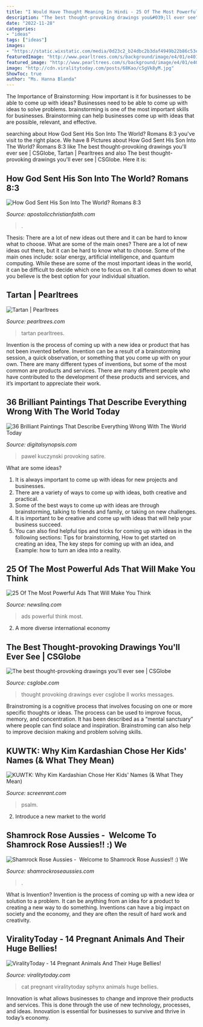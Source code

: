 ```yaml
---
title: "I Would Have Thought Meaning In Hindi - 25 Of The Most Powerful Ads That Will Make You Think"
description: "The best thought-provoking drawings you&#039;ll ever see"
date: "2022-11-28"
categories:
- "ideas"
tags: ["ideas"]
images:
- "https://static.wixstatic.com/media/0d23c2_b24dbc2b3daf4949b22b86c53e4fb140~mv2.jpg/v1/fit/w_2500,h_1330,al_c/0d23c2_b24dbc2b3daf4949b22b86c53e4fb140~mv2.jpg"
featuredImage: "http://www.pearltrees.com/s/background/image/e4/01/e4010ba47dace4227dd6a8fadb448bf9.jpg"
featured_image: "http://www.pearltrees.com/s/background/image/e4/01/e4010ba47dace4227dd6a8fadb448bf9.jpg"
image: "http://cdn.viralitytoday.com/posts/68Kao/cSgVk8yM.jpg"
ShowToc: true
author: "Ms. Hanna Blanda"
---
```



The Importance of Brainstorming: How important is it for businesses to be able to come up with ideas?
Businesses need to be able to come up with ideas to solve problems. brainstorming is one of the most important skills for businesses. Brainstorming can help businesses come up with ideas that are possible, relevant, and effective.

	

		
searching about How God Sent His Son Into The World? Romans 8:3 you've visit to the right place. We have 8 Pictures about How God Sent His Son Into The World? Romans 8:3 like The best thought-provoking drawings you&#039;ll ever see | CSGlobe, Tartan | Pearltrees and also The best thought-provoking drawings you&#039;ll ever see | CSGlobe. Here it is:
		
    
## How God Sent His Son Into The World? Romans 8:3

<img loading=lazy src="https://static.wixstatic.com/media/0d23c2_b24dbc2b3daf4949b22b86c53e4fb140~mv2.jpg/v1/fit/w_2500,h_1330,al_c/0d23c2_b24dbc2b3daf4949b22b86c53e4fb140~mv2.jpg" onerror="this.onerror=null;this.src='https://tse2.mm.bing.net/th?id=OIP.8oM7eSC2ZRHkSjkTTCcaEQHaEK&amp;pid=15.1';" alt="How God Sent His Son Into The World? Romans 8:3">

_Source: apostolicchristianfaith.com_

>. 

	

Thesis: There are a lot of new ideas out there and it can be hard to know what to choose. What are some of the main ones?
There are a lot of new ideas out there, but it can be hard to know what to choose. Some of the main ones include: solar energy, artificial intelligence, and quantum computing. While these are some of the most important ideas in the world, it can be difficult to decide which one to focus on. It all comes down to what you believe is the best option for your individual situation.

    
## Tartan | Pearltrees

<img loading=lazy src="http://www.pearltrees.com/s/background/image/e4/01/e4010ba47dace4227dd6a8fadb448bf9.jpg" onerror="this.onerror=null;this.src='https://tse1.mm.bing.net/th?id=OIP.F4VHuHKnIY3ghUMg-kMxHAHaEw&amp;pid=15.1';" alt="Tartan | Pearltrees">

_Source: pearltrees.com_

>tartan pearltrees. 

	

Invention is the process of coming up with a new idea or product that has not been invented before. Invention can be a result of a brainstorming session, a quick observation, or something that you come up with on your own. There are many different types of inventions, but some of the most common are products and services. There are many different people who have contributed to the development of these products and services, and it’s important to appreciate their work.

    
## 36 Brilliant Paintings That Describe Everything Wrong With The World Today

<img loading=lazy src="https://digitalsynopsis.com/wp-content/uploads/2014/10/thought-provoking-paintings-pawel-kuczynski-23.jpg" onerror="this.onerror=null;this.src='https://tse1.mm.bing.net/th?id=OIP.62dpiTw_0OvxXAmSKkl0JwHaKq&amp;pid=15.1';" alt="36 Brilliant Paintings That Describe Everything Wrong With The World Today">

_Source: digitalsynopsis.com_

>pawel kuczynski provoking satire. 

	

What are some ideas?
1. It is always important to come up with ideas for new projects and businesses. 
2. There are a variety of ways to come up with ideas, both creative and practical. 
3. Some of the best ways to come up with ideas are through brainstorming, talking to friends and family, or taking on new challenges. 
4. It is important to be creative and come up with ideas that will help your business succeed. 
5. You can also find helpful tips and tricks for coming up with ideas in the following sections: Tips for brainstorming, How to get started on creating an idea, The key steps for coming up with an idea, and Example: how to turn an idea into a reality.

    
## 25 Of The Most Powerful Ads That Will Make You Think

<img loading=lazy src="http://www.newslinq.com/wp-content/uploads/2014/09/desktop-1409253789.png" onerror="this.onerror=null;this.src='https://tse4.mm.bing.net/th?id=OIP.Omvk8NkAYZ3jaHgL4ermcAHaDt&amp;pid=15.1';" alt="25 Of The Most Powerful Ads That Will Make You Think">

_Source: newslinq.com_

>ads powerful think most. 

	

2. A more diverse international economy 

    
## The Best Thought-provoking Drawings You&#039;ll Ever See | CSGlobe

<img loading=lazy src="http://csglobe.com/wp-content/uploads/2014/08/The-best-thought-provoking-drawings-5.jpg" onerror="this.onerror=null;this.src='https://tse3.mm.bing.net/th?id=OIP.bf8EpPWeNdyTXqMQ9Jr3sgHaEN&amp;pid=15.1';" alt="The best thought-provoking drawings you&#039;ll ever see | CSGlobe">

_Source: csglobe.com_

>thought provoking drawings ever csglobe ll works messages. 

	

Brainstroming is a cognitive process that involves focusing on one or more specific thoughts or ideas. The process can be used to improve focus, memory, and concentration. It has been described as a “mental sanctuary” where people can find solace and inspiration. Brainstroming can also help to improve decision making and problem solving skills.

    
## KUWTK: Why Kim Kardashian Chose Her Kids&#039; Names (&amp; What They Mean)

<img loading=lazy src="https://static0.srcdn.com/wordpress/wp-content/uploads/2019/09/Keeping-Up-with-the-Kardashian-Kim-Kardashian-Kanye-West-and-Kids-2.jpg" onerror="this.onerror=null;this.src='https://tse3.mm.bing.net/th?id=OIP.9lOMEaE_vaHUI6wAxQkmGAHaDt&amp;pid=15.1';" alt="KUWTK: Why Kim Kardashian Chose Her Kids&#039; Names (&amp; What They Mean)">

_Source: screenrant.com_

>psalm. 

	

2. Introduce a new market to the world 

    
## Shamrock Rose Aussies - ﻿﻿﻿ Welcome To Shamrock Rose Aussies!! :) We

<img loading=lazy src="http://shamrockroseaussies.com/yahoo_site_admin/assets/images/DSC_0131.262172613_std.JPG" onerror="this.onerror=null;this.src='https://tse2.mm.bing.net/th?id=OIP.FA26ASpfj6MQy1hfWiuc9wHaE-&amp;pid=15.1';" alt="Shamrock Rose Aussies - ﻿﻿﻿ Welcome to Shamrock Rose Aussies!! :) We">

_Source: shamrockroseaussies.com_

>. 

	

What is Invention?
Invention is the process of coming up with a new idea or solution to a problem. It can be anything from an idea for a product to creating a new way to do something. Inventions can have a big impact on society and the economy, and they are often the result of hard work and creativity.

    
## ViralityToday - 14 Pregnant Animals And Their Huge Bellies!

<img loading=lazy src="http://cdn.viralitytoday.com/posts/68Kao/cSgVk8yM.jpg" onerror="this.onerror=null;this.src='https://tse3.mm.bing.net/th?id=OIP.61CTXxum7kOWXT6ushNkMAHaLE&amp;pid=15.1';" alt="ViralityToday - 14 Pregnant Animals And Their Huge Bellies!">

_Source: viralitytoday.com_

>cat pregnant viralitytoday sphynx animals huge bellies. 

	

Innovation is what allows businesses to change and improve their products and services. This is done through the use of new technology, processes, and ideas. Innovation is essential for businesses to survive and thrive in today’s economy.

